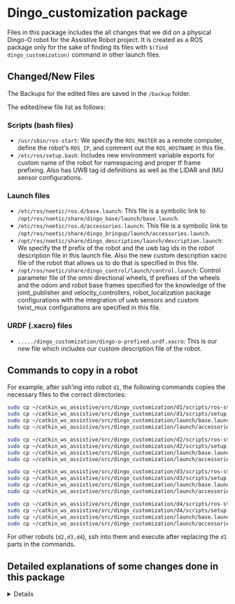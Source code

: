 # Dingo_customization package 
Files in this package includes the all changes that we did on a physical Dingo-O robot for the Assistive Robot project. It is created as a ROS package only for the sake of finding its files with `$(find dingo_customization)` command in other launch files.

## Changed/New Files

The Backups for the edited files are saved in the `/backup` folder.

The edited/new file list as follows:

### Scripts (bash files)

* `/usr/sbin/ros-start`: We specify the `ROS_MASTER` as a remote computer,  define the robot's `ROS_IP`, and comment out the `ROS_HOSTNAME` in this file.
* `/etc/ros/setup.bash`: Includes new environment variable exports for custom name of the robot for namespacing and proper tf frame prefixing. Also has UWB tag id definitions as well as the LIDAR and IMU sensor configurations.

### Launch files

* `/etc/ros/noetic/ros.d/base.launch`: This file is a symbolic link to `/opt/ros/noetic/share/dingo_base/launch/base.launch`.
* `/etc/ros/noetic/ros.d/accessories.launch`: This file is a symbolic link to `/opt/ros/noetic/share/dingo_bringup/launch/accessories.launch`.
* `/opt/ros/noetic/share/dingo_description/launch/description.launch`: We specify the tf prefix of the robot and the uwb tag ids in the robot description file in this launch file. Also the new custom description xacro file of the robot that allows us to do that is specified in this file.
* `/opt/ros/noetic/share/dingo_control/launch/control.launch`: Control parameter file of the omni directional wheels, tf prefixes of the wheels and the odom and robot base frames specified for the knowledge of the joint_publisher and velocity_controllers, robot_localization package configurations with the integration of uwb sensors and custom twist_mux configurations are specified in this file. 

### URDF (.xacro) files

* `...../dingo_customization/dingo-o-prefixed.urdf.xacro`: This is our new file which includes our custom description file of the robot.

<!-- ### Config (.yaml) files

* `...../dingo_customization/config/control_omni.yaml`
* `...../dingo_customization/config/robot_localization.yaml` -->

## Commands to copy in a robot

For example, after ssh'ing into robot `d1`, the following commands copies the necessary files to the correct directories:

```bash
sudo cp ~/catkin_ws_assistive/src/dingo_customization/d1/scripts/ros-start /usr/sbin/
sudo cp ~/catkin_ws_assistive/src/dingo_customization/d1/scripts/setup.bash /etc/ros/
sudo cp ~/catkin_ws_assistive/src/dingo_customization/launch/base.launch /etc/ros/noetic/ros.d/
sudo cp ~/catkin_ws_assistive/src/dingo_customization/launch/accessories.launch /etc/ros/noetic/ros.d/

sudo cp ~/catkin_ws_assistive/src/dingo_customization/d2/scripts/ros-start /usr/sbin/
sudo cp ~/catkin_ws_assistive/src/dingo_customization/d2/scripts/setup.bash /etc/ros/
sudo cp ~/catkin_ws_assistive/src/dingo_customization/launch/base.launch /etc/ros/noetic/ros.d/
sudo cp ~/catkin_ws_assistive/src/dingo_customization/launch/accessories.launch /etc/ros/noetic/ros.d/

sudo cp ~/catkin_ws_assistive/src/dingo_customization/d3/scripts/ros-start /usr/sbin/
sudo cp ~/catkin_ws_assistive/src/dingo_customization/d3/scripts/setup.bash /etc/ros/
sudo cp ~/catkin_ws_assistive/src/dingo_customization/launch/base.launch /etc/ros/noetic/ros.d/
sudo cp ~/catkin_ws_assistive/src/dingo_customization/launch/accessories.launch /etc/ros/noetic/ros.d/

sudo cp ~/catkin_ws_assistive/src/dingo_customization/d4/scripts/ros-start /usr/sbin/
sudo cp ~/catkin_ws_assistive/src/dingo_customization/d4/scripts/setup.bash /etc/ros/
sudo cp ~/catkin_ws_assistive/src/dingo_customization/launch/base.launch /etc/ros/noetic/ros.d/
sudo cp ~/catkin_ws_assistive/src/dingo_customization/launch/accessories.launch /etc/ros/noetic/ros.d/
```

For other robots (`d2,d3,d4`), ssh into them and execute after replacing the `d1` parts in the commands.


## Detailed explanations of some changes done in this package

<details>

### Dingo Setup for Remote Master

<details>


Once each robot is connected to the wireless network with static IP addresses (that can be done through the router settings. We set the IP addresses as specified in the table at the top this document), we set each to use the same ROS master. To do
this do the following on each robot. First, run 

```bash
sudo nano /usr/sbin/ros-start
```

In this `ros-start` file, change the line `export ROS_MASTER_URI=http://127.0.0.1:11311` to  

```bash
export ROS_MASTER_URI=http://192.168.1.100:11311/
export ROS_IP=192.168.1.101 (USE THE CORRECT IP ADRESS HERE)
```

and comment out the line `export ROS_HOSTNAME=$(hostname)`
to make sure that the robot uses the host machine as its ROS Master. 

The reason of doing this comes from the fact that the Clearpath has setup the starting of the ROS nodes of the robot as a service that is initated during the boot-up. [For further information about this see this link.](https://roboticsbackend.com/make-ros-launch-start-on-boot-with-robot_upstart/). Clearpath created a `dingo_bringup` package to achieve this service behaviour. The installation file is given [here](https://github.com/dingo-cpr/dingo_robot/blob/noetic-devel/dingo_bringup/scripts/install), and the step of doing this installation on a fresh install from scracth is explained in [here](https://docs.clearpathrobotics.com/docs/robots/indoor_robots/dingo/tutorials_dingo#installing-dingo-software).

**For the final version of the changes made in this section, see `/src/dingo_customization/d1/scripts/ros-start` file. We basically replace the default file with this custom file.**

<pre><del> To make sure that ros.service by Clearpath starts after the network is really online,
edit `ros.service` file with command
`sudo nano /lib/systemd/system/ros.service`
and add the following lines  

```txt
After=network-online.target
Wants=network-online.target
```

in place of the line

```txt
After=network.target
```

[For further information about this above see this link.](https://www.freedesktop.org/wiki/Software/systemd/NetworkTarget/) </del></pre>

After these changes, also add the following lines in the master computer's `~/.bashrc` file:  

```bash
export ROS_IP=192.168.1.100
export ROS_MASTER_URI=http://192.168.1.100:11311/
```

**Note that these changes on the robots will make the robots to look for the master computer running the `roscore` command while they are booting. If the `roscore` is not running on the master computer during the booting of the robots, the robots will be able to boot correctly and connect to the WiFi. However, the `ros.service` of `systemctl` will fail and therefore the robot will not be able to move (the comms and Wi-Fi indicator LEDs will be off on the robot's HMI interface). If you run the `roscore` command on the master computer after the robots are booted up, you need to manually start the `ros.service` on the robots by ssh'ing into them. This is achieved by running this command on the robot terminals:**  

```bash
sudo systemctl start ros.service
```

</details>

### Namespacing the Dingo Robots

<details>

After the factory default install of Dingo-O, there are two files in `/etc/ros/noetic/ros.d` named `base.launch` and `accessories.launch`. Those file are actually symbolic links to the launch files of `dingo_base` and `dingo_bringup` packages that are installed in `/opt/ros/noetic/share/`. These launch files are automatically launched during the boot of the robot.

The goal is to modify the automatic roslaunch files to do the following:

* Add namespacing to prevent naming conflicts
* Add e-stop functionality
* Add scaling for forward and inverse kinematics

Following https://www.clearpathrobotics.com/assets/guides/kinetic/ridgeback/startup.html

For namespaces such as `/d1,/d2,/d3,/d4`, add `<group ns="NAMESPACE"> ... </group>` into the launch files. For example, for dingo robot `d1`, edit the launch files as follows:

```html
<launch>
    <group ns="d1">
        ...
        ... ORIGINAL CONTENT OF THE 'base.launch file' or 'accessories.launch' file.
        ...
    </group>
<launch>
```

It's important to note that, in the original `dingo_base` package, the TF names of the wheel links are not parameterized and therefore causes a conflict when using different `tf prefix`es for each Dingo robot. To resolve this issue, we edited `dingo_hardware.cpp` and `dingo_hardware.h` files so that they parameterize the TF names of the wheel links. Therefore when we launch the `dingo_base` package in `base.launch` file, we follow this kind of prefixing to each wheel link:

```html
<node pkg="dingo_base" type="dingo_node" name="dingo_node" output="screen">
    <param name="dingo_omni" type="bool" value="$(optenv DINGO_OMNI 0)" />
    <rosparam command="load" file="$(find dingo_base)/config/$(arg motor_params).yaml" />
    <param name="wireless_interface" value="$(optenv DINGO_WIRELESS_INTERFACE wlp2s0)" />

    <param name="front_left_wheel"  value="$(arg tf_prefix)front_left_wheel" />
    <param name="front_right_wheel" value="$(arg tf_prefix)front_right_wheel" />
    <param name="rear_left_wheel"   value="$(arg tf_prefix)rear_left_wheel" />
    <param name="rear_right_wheel"  value="$(arg tf_prefix)rear_right_wheel" />
</node>
```

This edited version of the `dingo_base` package is given along with the other packages of this repository. (TODO: Fork `dingo_base` and properly mananage these edits.)

</details>

### Needed Edits for `/etc/ros/setup.bash`

<details>

* Add `export DINGO_OMNI=1` if it does not setup as `1`.
* Comment out or edit the line `source /home/administrator/catkin_ws/devel/setup.bash` such that it points to the name of our workspace `catkin_ws_assistive` as `source /home/administrator/catkin_ws_assistive/devel/setup.bash`.
* Comment out the line `source /etc/clearpath-dingo.bash`or make sure it does not conflict with the `export ...` lines such as `export DINGO_OMNI=1` specified in this `/etc/ros/setup.bash` file.
* Comment out the line `export DINGO_CONFIG_EXTRAS=$(catkin_find rpi06_dingo config/localization.yaml --first-only)` if it exists.
* Make sure the lines related to LIDAR, IMU and the UWB sensors are included in this file. 
* For the final version of `/etc/ros/setup.bash` file, see `/src/dingo_customization/d1/scripts/setup.bash`. We basically replace the default file with this custom file.

</details>

</details>